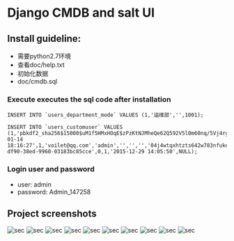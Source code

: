 # Django CMDB and salt UI

## Install guideline:
* 需要python2.7环境
* 查看doc/help.txt
* 初始化数据
* doc/cmdb.sql

### Execute executes the sql code after installation
```
INSERT INTO `users_department_mode` VALUES (1,'运维部','',1001);

INSERT INTO `users_customuser` VALUES (1,'pbkdf2_sha256$15000$uM1f5HMxHOqE$zPzKtNJMheQe62Q592V5l0m60nq/5Vj4rgzlVf5nXYs=','2016-01-14 18:16:27',1,'voilet@qq.com','admin','','','','04j4wtqxhtzts642w783nfukepx0w5jc',NULL,1,0,'3eceb1e9-df90-38ed-9960-03183bc85cce',0,1,'2015-12-29 14:05:50',NULL);
```

### Login user and password
* user: admin
* password: Admin_147258

## Project screenshots
![sec](http://blog.kukafei520.net/wp-content/uploads/2016/01/cmdb1.jpg)
![sec](http://blog.kukafei520.net/wp-content/uploads/2016/01/cmdb10.jpg)
![sec](http://blog.kukafei520.net/wp-content/uploads/2016/01/cmdb2.jpg)
![sec](http://blog.kukafei520.net/wp-content/uploads/2016/01/cmdb9.png)
![sec](http://blog.kukafei520.net/wp-content/uploads/2016/01/cmdb3.jpg)
![sec](http://blog.kukafei520.net/wp-content/uploads/2016/01/cmdb4.jpg)
![sec](http://blog.kukafei520.net/wp-content/uploads/2016/01/cmdb5.jpg)
![sec](http://blog.kukafei520.net/wp-content/uploads/2016/01/cmdb6.jpg)
![sec](http://blog.kukafei520.net/wp-content/uploads/2016/01/cmdb7.jpg)
![sec](http://blog.kukafei520.net/wp-content/uploads/2016/01/cmdb8.jpg)

